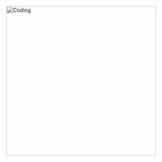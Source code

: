 <img align="right" alt="Coding" width="400" src="[https://giphy.com/embed/ANklhMEPlGYDRx0KD1](https://media2.giphy.com/media/ANklhMEPlGYDRx0KD1/giphy.gif?cid=790b7611dc77520ab0eb323a16302b87b28d9af1eed4a5f7&rid=giphy.gif&ct=g)">
